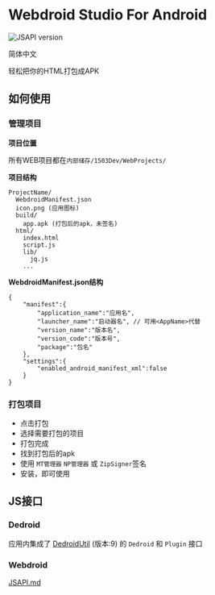 # Webdroid Studio For Android
![JSAPI version](https://img.shields.io/badge/JSAPI-8-blue)

简体中文

轻松把你的HTML打包成APK
## 如何使用
### 管理项目
**项目位置**

所有WEB项目都在`内部储存/1503Dev/WebProjects/`

**项目结构**

```
ProjectName/
  WebdroidManifest.json
  icon.png (应用图标)
  build/
    app.apk (打包后的apk，未签名)
  html/
    index.html
    script.js
    lib/
      jq.js
    ...
```
**WebdroidManifest.json结构**
```jsonc
{
    "manifest":{
        "application_name":"应用名",
        "launcher_name":"启动器名", // 可用<AppName>代替
        "version_name":"版本名",
        "version_code":"版本号",
        "package":"包名"
    },
    "settings":{
        "enabled_android_manifest_xml":false
    }
}
```
### 打包项目
- 点击打包
- 选择需要打包的项目
- 打包完成
- 找到打包后的apk
- 使用 `MT管理器` `NP管理器` 或 `ZipSigner`签名
- 安装，即可使用

## JS接口
### Dedroid
应用内集成了 [DedroidUtil](https://github.com/TheChuan1503/DedroidUtil/) (版本:9) 的 `Dedroid` 和 `Plugin` 接口
### Webdroid
[JSAPI.md](JSAPI.md)